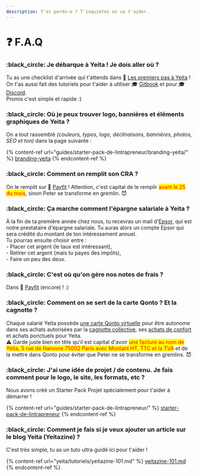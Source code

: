 ```yaml
---
description: T'es perdu·e ? T'inquiètes on va t'aider.
---
```


# ❓ F.A.Q

### :black\_circle: **Je débarque à Yeita ! Je dois aller où ?**

Tu as une checklist d'arrivée qui t'attends dans 👋 [Les premiers pas à Yeita](yeita/les-premiers-pas-chez-yeita/) !\
On t'as aussi fait des tutoriels pour t'aider à utiliser 🎓 [Gitbook](yeita/outils/spaces.md) et pour 🎓 [Discord](yeita/outils/discord-101.md). \
Promis c'est simple et rapide :)

### :black\_circle: Où je peux trouver logo, bannières et éléments graphiques de Yeita ?

On a tout rassemblé _(couleurs, typos, logo, déclinaisons, bannières, photos, SEO et ton)_ dans la page suivante :&#x20;

{% content-ref url="guides/starter-pack-de-lintrapreneur/branding-yeita/" %}
[branding-yeita](guides/starter-pack-de-lintrapreneur/branding-yeita/)
{% endcontent-ref %}

### :black\_circle: Comment on remplit son CRA ?

On le remplit sur 🧾 [Payfit](yeita/les-premiers-pas-chez-yeita/payfit-cra-and-note-de-frais.md) ! Attention, c'est capital de le remplir <mark style="color:red;">avant le 25 du mois</mark>, sinon Peter se transforme en gremlin. 😈

### :black\_circle: Ça marche comment l'épargne salariale à Yeita ?

À la fin de ta première année chez nous, tu recevras un mail d'[Epsor](https://www.epsor.fr/), qui est notre prestataire d'épargne salariale. Tu auras alors un compte Epsor qui sera crédité du montant de ton intéressement annuel. \
Tu pourras ensuite choisir entre : \
\- Placer cet argent (le taux est intéressant),\
\- Retirer cet argent (mais tu payes des impôts),\
\- Faire un peu des deux.

### :black\_circle: C'est où qu'on gère nos notes de frais ?

Dans 🧾 [Payfit](yeita/les-premiers-pas-chez-yeita/payfit-cra-and-note-de-frais.md) (encore) ! :)&#x20;

### :black\_circle: Comment on se sert de la carte Qonto ? Et la cagnotte ?

Chaque salarié Yeita possède [une carte Qonto virtuelle](yeita/les-premiers-pas-chez-yeita/carte-bancaire-greater-than-cagnotte.md) pour être autonome dans ses achats autorisées par la [cagnotte collective](yeita/decouvrir-yeita/cagnotte-collective.md), ses [achats de confort](yeita/les-premiers-pas-chez-yeita/materiel-de-confort.md) et achats ponctuels pour Yeita.\
⚠️ Garde juste bien en tête qu'il est capital d'avoir <mark style="color:red;">une facture au nom de Yeita, 5 rue de Hanovre 75002 Paris avec Montant HT, TTC et la TVA</mark> et de la mettre dans Qonto pour éviter que Peter ne se transforme en gremlins. 😈

### :black\_circle: J'ai une idée de projet / de contenu. Je fais comment pour le logo, le site,  les formats, etc ?

Nous avons créé un Starter Pack Projet spécialement pour t'aider à démarrer !

{% content-ref url="guides/starter-pack-de-lintrapreneur/" %}
[starter-pack-de-lintrapreneur](guides/starter-pack-de-lintrapreneur/)
{% endcontent-ref %}

### :black\_circle: Comment je fais si je veux ajouter un article sur le blog Yeita (Yeitazine) ?

C'est très simple, tu as un tuto ultra guidé ici pour t'aider !

{% content-ref url="yeita/tutoriels/yeitazine-101.md" %}
[yeitazine-101.md](yeita/tutoriels/yeitazine-101.md)
{% endcontent-ref %}
